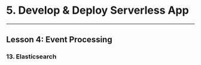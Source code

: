 # 5. Develop & Deploy Serverless App
___

## Lesson 4: Event Processing

### 13. Elasticsearch





